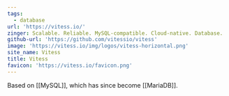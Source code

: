 ```yaml
---
tags:
  - database
url: 'https://vitess.io/'
zinger: Scalable. Reliable. MySQL-compatible. Cloud-native. Database.
github-url: 'https://github.com/vitessio/vitess'
image: 'https://vitess.io/img/logos/vitess-horizontal.png'
site_name: Vitess
title: Vitess
favicon: 'https://vitess.io/favicon.png'
---
```

Based on [[MySQL]], which has since become [[MariaDB]].



